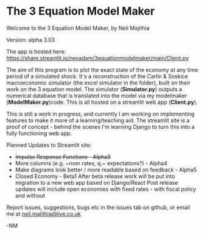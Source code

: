 # The 3 Equation Model Maker
Welcome to the 3 Equation Model Maker, by Neil Majithia

Version: alpha 3.03

The app is hosted here: https://share.streamlit.io/nevadam/3equationmodelmaker/main/Client.py 

The aim of this program is to plot the exact state of the economy at any time period of a simulated shock.
It's a reconstruction of the Carlin & Soskice macroeconomic simulator (the excel simulator in the folder), built on their work on the 3 equation model.
The simulator (**Simulator.py**) outputs a numerical database that is translated into the model via my modelmaker  (**ModelMaker.py**)code. This is all hosted on a streamlit web app (**Client.py**).

This is still a work in progress, and currently I am working on implementing features to make it more of a learning/teaching aid. The streamlit site is a proof of concept - behind the scenes I'm learning Django to turn this into a fully functioning web app.

Planned Updates to Streamlit site:
* ~~Impulse Response Functions - Alpha3~~
* More columns (e.g. ~nom rates, q,~ expectations?) - Alpha4
* Make diagrams look better / more readable based on feedback - Alpha5
* Closed Economy - Beta1
After beta release work will be put into migration to a new web app based on Django/React
Post release updates will include open economies with fixed rates - with fiscal policy and without

Report issues, suggestions, bugs etc in the issues tab on github, or email me at neil.majithia@live.co.uk 

-NM
